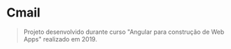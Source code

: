 # Cmail
> Projeto desenvolvido durante curso "Angular para construção de Web Apps" realizado em 2019.
